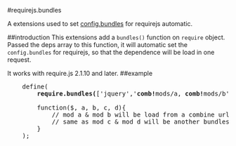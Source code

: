 #requirejs.bundles


A extensions used to set [config.bundles](http://www.requirejs.org/docs/api.html#config-bundles) for requirejs automatic.


##introduction
This extensions add a `bundles()` function on `require` object. Passed the deps array to this function, it will 
automatic set the `config.bundles` for requirejs, so that the dependence will be load in one request.

It works with require.js 2.1.10 and later.
##example

<pre>
	define(
    	<b>require.bundles(</b>['jquery','<b>comb!</b>mods/a, <b>comb!</b>mods/b', '<b>comb!1:</b>mods/c, <b>comb!1:</b>mods/c']<b>)</b>,
    	
    	function($, a, b, c, d){
            // mod a & mod b will be load from a combine url like http://example.com/c/=/mods/a.js,/mods/b.js
            // same as mod c & mod d will be another bundles
    	}
	);
</pre>

